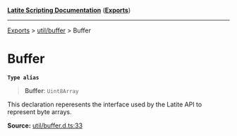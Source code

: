 [**Latite Scripting Documentation**](../../README.md) ([**Exports**](../../exports.md))

---

[Exports](../../exports.md) > [util/buffer](../index.md) > Buffer

# Buffer

**`Type alias`**

> **Buffer**: `Uint8Array`

This declaration reperesents the interface used by the Latite API to represent byte arrays.

**Source:** [util/buffer.d.ts:33](https://github.com/LatiteScripting/latitescripting.github.io/blob/a08b0d1/definitions/util/buffer.d.ts#L33)
